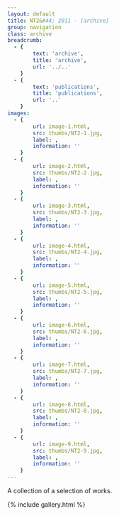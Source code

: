 ```yaml
---
layout: default
title: NT2&#44; 2011 - [archive]
group: navigation
class: archive
breadcrumb:
  - {
  		text: 'archive',
  		title: 'archive',
  		url: '../..'
	}
  - {
  		text: 'publications',
  		title: 'publications',
  		url: '..'
	}
images:
  - {
		url: image-1.html, 
		src: thumbs/NT2-1.jpg,
		label: ,
		information: ''
	}
  - {
		url: image-2.html, 
		src: thumbs/NT2-2.jpg,
		label: ,
		information: ''
	}
  - {
		url: image-3.html, 
		src: thumbs/NT2-3.jpg,
		label: ,
		information: ''
	}
  - {
		url: image-4.html, 
		src: thumbs/NT2-4.jpg,
		label: ,
		information: ''
	}
  - {
		url: image-5.html, 
		src: thumbs/NT2-5.jpg,
		label: ,
		information: ''
	}
  - {
		url: image-6.html, 
		src: thumbs/NT2-6.jpg,
		label: ,
		information: ''
	}
  - {
		url: image-7.html, 
		src: thumbs/NT2-7.jpg,
		label: ,
		information: ''
	}
  - {
		url: image-8.html, 
		src: thumbs/NT2-8.jpg,
		label: ,
		information: ''
	}
  - {
		url: image-9.html, 
		src: thumbs/NT2-9.jpg,
		label: ,
		information: ''
	}
---
```


A collection of a selection of works.

{% include gallery.html %}
